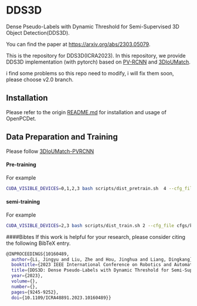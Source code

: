 # DDS3D
Dense Pseudo-Labels with Dynamic Threshold for Semi-Supervised 3D Object Detection(DDS3D).

You can find the paper at https://arxiv.org/abs/2303.05079.

This is the repository for DDS3D(ICRA2023).
In this repository, we provide DDS3D implementation (with pytorch) based on [PV-RCNN](https://github.com/open-mmlab/OpenPCDet) and [3DIoUMatch](https://github.com/THU17cyz/3DIoUMatch-PVRCNN).

i find some problems so this repo need to modify, i will fix them soon, please choose v2.0 branch. 
## Installation

Please refer to the origin [README.md](./README_OpenPCDet.md) for installation and usage of OpenPCDet.

## Data Preparation and Training

Please follow [3DIoUMatch-PVRCNN](https://github.com/THU17cyz/3DIoUMatch-PVRCNN)

#### Pre-training
For example

```bash
CUDA_VISIBLE_DEVICES=0,1,2,3 bash scripts/dist_pretrain.sh  4 --cfg_file cfgs/kitti_models/pvrcnn.yaml  --extra_tag split_0.20_1 --split train_0.20_1 --ckpt_save_interval 4 --repeat 10 --dbinfos kitti_dbinfos_train_0.20_1_742.pkl
```

#### semi-training
For example
```bash
CUDA_VISIBLE_DEVICES=2,3 bash scripts/dist_train.sh 2 --cfg_file cfgs/kitti_models/pv_rcnn_ssl_db.yaml --split train_0.01_3 --extra_tag split_0.01_3 --ckpt_save_interval 2 --pretrained_model ../output/kitti_models/pvrcnn/split_0.01_3/ckpt/checkpoint_epoch_80.pth  --repeat 5 --thresh '0.5,0.25,0.25' --sem_thresh '0.4,0.0,0.0' --dbinfos kitti_dbinfos_train_0.01_3_37.pkl
```
####Bibtes
If this work is helpful for your research, please consider citing the following BibTeX entry.
```bash
@INPROCEEDINGS{10160489,
  author={Li, Jingyu and Liu, Zhe and Hou, Jinghua and Liang, Dingkang},
  booktitle={2023 IEEE International Conference on Robotics and Automation (ICRA)}, 
  title={DDS3D: Dense Pseudo-Labels with Dynamic Threshold for Semi-Supervised 3D Object Detection}, 
  year={2023},
  volume={},
  number={},
  pages={9245-9252},
  doi={10.1109/ICRA48891.2023.10160489}}
```
